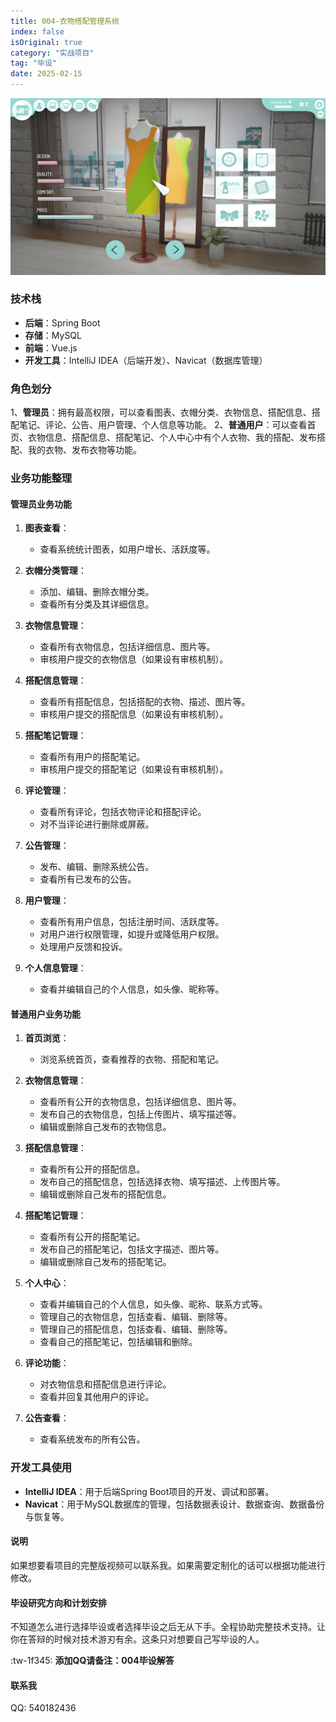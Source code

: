 ```yaml
---
title: 004-衣物搭配管理系统
index: false
isOriginal: true
category: "实战项目"
tag: "毕设"
date: 2025-02-15
---
```


![](./004衣物搭配管理系统.png)

### 技术栈

- **后端**：Spring Boot
- **存储**：MySQL
- **前端**：Vue.js
- **开发工具**：IntelliJ IDEA（后端开发）、Navicat（数据库管理）

### 角色划分

1、**管理员**：拥有最高权限，可以查看图表、衣帽分类、衣物信息、搭配信息、搭配笔记、评论、公告、用户管理、个人信息等功能。
2、**普通用户**：可以查看首页、衣物信息、搭配信息、搭配笔记、个人中心中有个人衣物、我的搭配、发布搭配、我的衣物、发布衣物等功能。

### 业务功能整理

#### 管理员业务功能

1. **图表查看**：
   - 查看系统统计图表，如用户增长、活跃度等。

2. **衣帽分类管理**：
   - 添加、编辑、删除衣帽分类。
   - 查看所有分类及其详细信息。

3. **衣物信息管理**：
   - 查看所有衣物信息，包括详细信息、图片等。
   - 审核用户提交的衣物信息（如果设有审核机制）。

4. **搭配信息管理**：
   - 查看所有搭配信息，包括搭配的衣物、描述、图片等。
   - 审核用户提交的搭配信息（如果设有审核机制）。

5. **搭配笔记管理**：
   - 查看所有用户的搭配笔记。
   - 审核用户提交的搭配笔记（如果设有审核机制）。

6. **评论管理**：
   - 查看所有评论，包括衣物评论和搭配评论。
   - 对不当评论进行删除或屏蔽。

7. **公告管理**：
   - 发布、编辑、删除系统公告。
   - 查看所有已发布的公告。

8. **用户管理**：
   - 查看所有用户信息，包括注册时间、活跃度等。
   - 对用户进行权限管理，如提升或降低用户权限。
   - 处理用户反馈和投诉。

9. **个人信息管理**：
   - 查看并编辑自己的个人信息，如头像、昵称等。

#### 普通用户业务功能

1. **首页浏览**：
   - 浏览系统首页，查看推荐的衣物、搭配和笔记。

2. **衣物信息管理**：
   - 查看所有公开的衣物信息，包括详细信息、图片等。
   - 发布自己的衣物信息，包括上传图片、填写描述等。
   - 编辑或删除自己发布的衣物信息。

3. **搭配信息管理**：
   - 查看所有公开的搭配信息。
   - 发布自己的搭配信息，包括选择衣物、填写描述、上传图片等。
   - 编辑或删除自己发布的搭配信息。

4. **搭配笔记管理**：
   - 查看所有公开的搭配笔记。
   - 发布自己的搭配笔记，包括文字描述、图片等。
   - 编辑或删除自己发布的搭配笔记。

5. **个人中心**：
   - 查看并编辑自己的个人信息，如头像、昵称、联系方式等。
   - 管理自己的衣物信息，包括查看、编辑、删除等。
   - 管理自己的搭配信息，包括查看、编辑、删除等。
   - 查看自己的搭配笔记，包括编辑和删除。

6. **评论功能**：
   - 对衣物信息和搭配信息进行评论。
   - 查看并回复其他用户的评论。

7. **公告查看**：
   - 查看系统发布的所有公告。


### 开发工具使用

- **IntelliJ IDEA**：用于后端Spring Boot项目的开发、调试和部署。
- **Navicat**：用于MySQL数据库的管理，包括数据表设计、数据查询、数据备份与恢复等。

#### 说明
如果想要看项目的完整版视频可以联系我。如果需要定制化的话可以根据功能进行修改。

#### 毕设研究方向和计划安排
不知道怎么进行选择毕设或者选择毕设之后无从下手。全程协助完整技术支持。让你在答辩的时候对技术游刃有余。这条只对想要自己写毕设的人。

:tw-1f345: **添加QQ请备注：004毕设解答**

#### 联系我
QQ: 540182436
